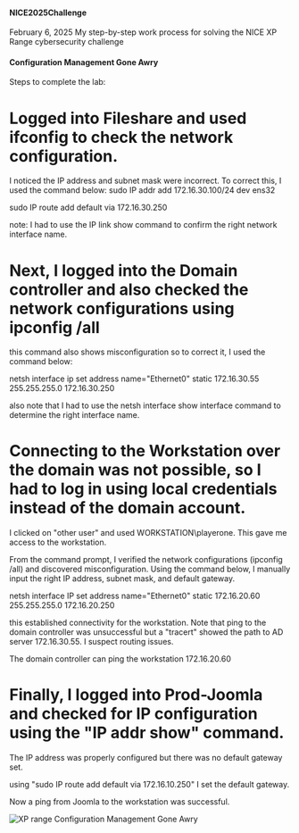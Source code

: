 #### NICE2025Challenge
February 6, 2025
My step-by-step work process for solving the NICE XP Range cybersecurity challenge
#### Configuration Management Gone Awry
Steps to complete the lab: 

# Logged into Fileshare and used ifconfig to check the network configuration.
I noticed the IP address and subnet mask were incorrect. To correct this, I used the command below:
sudo IP addr add 172.16.30.100/24 dev ens32

sudo IP route add default via 172.16.30.250

note: I had to use the IP link show command to confirm the right network interface name. 

# Next, I logged into the Domain controller and also checked the network configurations using ipconfig /all

this command also shows misconfiguration so to correct it, I used the command below:

netsh interface ip set address name="Ethernet0" static 172.16.30.55 255.255.255.0 172.16.30.250 

also note that I had to use the netsh interface show interface command to determine the right interface name. 

# Connecting to the Workstation over the domain was not possible, so I had to log in using local credentials instead of the domain account.
I clicked on "other user" and used WORKSTATION\playerone. This gave me access to the workstation.

From the command prompt, I verified the network configurations (ipconfig /all) and discovered misconfiguration. 
Using the command below, I manually input the right IP address, subnet mask, and default gateway. 

netsh interface IP set address name="Ethernet0" static 172.16.20.60 255.255.255.0 172.16.20.250

this established connectivity for the workstation.
Note that ping to the domain controller was unsuccessful but a "tracert" showed the path to AD server 172.16.30.55. I suspect routing issues.

The domain controller can ping the workstation 172.16.20.60

# Finally, I logged into Prod-Joomla and checked for IP configuration using the "IP addr show" command.
The IP address was properly configured but there was no default gateway set.

using "sudo IP route add default via 172.16.10.250" I set the default gateway.

Now a ping from Joomla to the workstation was successful.


![XP range Configuration Management Gone Awry](https://github.com/user-attachments/assets/422bd975-d7a0-4b59-a0b6-9a406ef98110)
